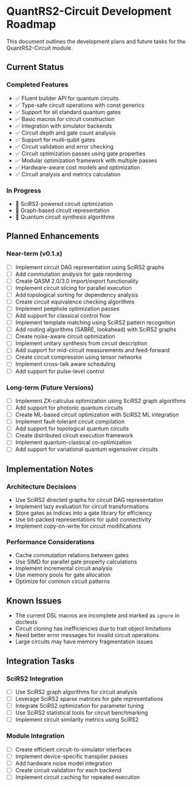 # QuantRS2-Circuit Development Roadmap

This document outlines the development plans and future tasks for the QuantRS2-Circuit module.

## Current Status

### Completed Features

- ✅ Fluent builder API for quantum circuits
- ✅ Type-safe circuit operations with const generics
- ✅ Support for all standard quantum gates
- ✅ Basic macros for circuit construction
- ✅ Integration with simulator backends
- ✅ Circuit depth and gate count analysis
- ✅ Support for multi-qubit gates
- ✅ Circuit validation and error checking
- ✅ Circuit optimization passes using gate properties
- ✅ Modular optimization framework with multiple passes
- ✅ Hardware-aware cost models and optimization
- ✅ Circuit analysis and metrics calculation

### In Progress

- 🔄 SciRS2-powered circuit optimization
- 🔄 Graph-based circuit representation
- 🔄 Quantum circuit synthesis algorithms

## Planned Enhancements

### Near-term (v0.1.x)

- [ ] Implement circuit DAG representation using SciRS2 graphs
- [ ] Add commutation analysis for gate reordering
- [ ] Create QASM 2.0/3.0 import/export functionality
- [ ] Implement circuit slicing for parallel execution
- [ ] Add topological sorting for dependency analysis
- [ ] Create circuit equivalence checking algorithms
- [ ] Implement peephole optimization passes
- [ ] Add support for classical control flow
- [ ] Implement template matching using SciRS2 pattern recognition
- [ ] Add routing algorithms (SABRE, lookahead) with SciRS2 graphs
- [ ] Create noise-aware circuit optimization
- [ ] Implement unitary synthesis from circuit description
- [ ] Add support for mid-circuit measurements and feed-forward
- [ ] Create circuit compression using tensor networks
- [ ] Implement cross-talk aware scheduling
- [ ] Add support for pulse-level control

### Long-term (Future Versions)

- [ ] Implement ZX-calculus optimization using SciRS2 graph algorithms
- [ ] Add support for photonic quantum circuits
- [ ] Create ML-based circuit optimization with SciRS2 ML integration
- [ ] Implement fault-tolerant circuit compilation
- [ ] Add support for topological quantum circuits
- [ ] Create distributed circuit execution framework
- [ ] Implement quantum-classical co-optimization
- [ ] Add support for variational quantum eigensolver circuits

## Implementation Notes

### Architecture Decisions
- Use SciRS2 directed graphs for circuit DAG representation
- Implement lazy evaluation for circuit transformations
- Store gates as indices into a gate library for efficiency
- Use bit-packed representations for qubit connectivity
- Implement copy-on-write for circuit modifications

### Performance Considerations
- Cache commutation relations between gates
- Use SIMD for parallel gate property calculations
- Implement incremental circuit analysis
- Use memory pools for gate allocation
- Optimize for common circuit patterns

## Known Issues

- The current DSL macros are incomplete and marked as `ignore` in doctests
- Circuit cloning has inefficiencies due to trait object limitations
- Need better error messages for invalid circuit operations
- Large circuits may have memory fragmentation issues

## Integration Tasks

### SciRS2 Integration
- [ ] Use SciRS2 graph algorithms for circuit analysis
- [ ] Leverage SciRS2 sparse matrices for gate representations
- [ ] Integrate SciRS2 optimization for parameter tuning
- [ ] Use SciRS2 statistical tools for circuit benchmarking
- [ ] Implement circuit similarity metrics using SciRS2

### Module Integration
- [ ] Create efficient circuit-to-simulator interfaces
- [ ] Implement device-specific transpiler passes
- [ ] Add hardware noise model integration
- [ ] Create circuit validation for each backend
- [ ] Implement circuit caching for repeated execution